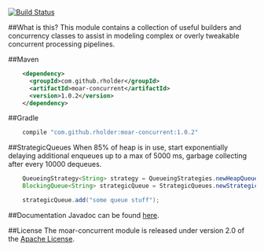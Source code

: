 [![Build Status](https://travis-ci.org/rholder/moar-concurrent.png)](https://travis-ci.org/rholder/moar-concurrent)

##What is this?
This module contains a collection of useful builders and concurrency classes to
assist in modeling complex or overly tweakable concurrent processing pipelines.

##Maven
```xml
    <dependency>
      <groupId>com.github.rholder</groupId>
      <artifactId>moar-concurrent</artifactId>
      <version>1.0.2</version>
    </dependency>

```
##Gradle
```groovy
    compile "com.github.rholder:moar-concurrent:1.0.2"
```

##StrategicQueues
When 85% of heap is in use, start exponentially delaying additional enqueues up
to a max of 5000 ms, garbage collecting after every 10000 dequeues.
```java
    QueueingStrategy<String> strategy = QueueingStrategies.newHeapQueueingStrategy(0.85, 5000, 10000);
    BlockingQueue<String> strategicQueue = StrategicQueues.newStrategicLinkedBlockingQueue(strategy);

    strategicQueue.add("some queue stuff");
```

##Documentation
Javadoc can be found [here](http://rholder.github.com/moar-concurrent/).

##License
The moar-concurrent module is released under version 2.0 of the
[Apache License](http://www.apache.org/licenses/LICENSE-2.0).
